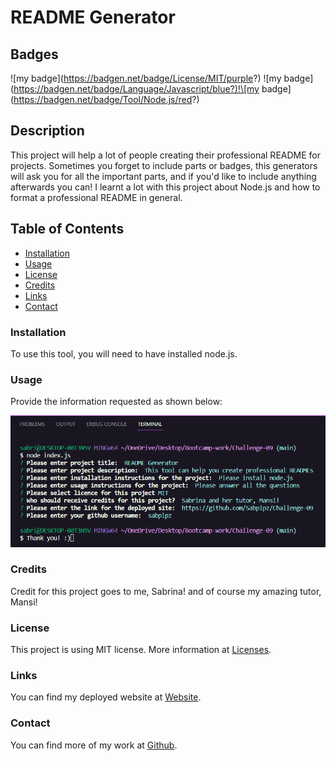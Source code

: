 # README Generator

## Badges

!\[my badge\](https://badgen.net/badge/License/MIT/purple?) !\[my badge\](https://badgen.net/badge/Language/Javascript/blue?)!\[my badge\](https://badgen.net/badge/Tool/Node.js/red?)

## Description

This project will help a lot of people creating their professional README for projects. Sometimes you forget to include parts or badges, this generators will ask you for all the important parts, and if you'd like to include anything afterwards you can! I learnt a lot with this project about Node.js and how to format a professional README in general.

## Table of Contents

  - [Installation](#installation)
  - [Usage](#usage)
  - [License](#license)
  - [Credits](#credits)
  - [Links](#links)
  - [Contact](#contact)

### Installation

To use this tool, you will need to have installed node.js.

### Usage

Provide the information requested as shown below:

![alt text](assets/images/screenshot.png)

### Credits

Credit for this project goes to me, Sabrina! and of course my amazing tutor, Mansi!

### License

This project is using MIT license. More information at [Licenses](https://choosealicense.com/licenses/mit).

### Links

You can find my deployed website at [Website](https://github.com/Sabplpz/Challenge-09/).

### Contact

You can find more of my work at [Github](https://github.com/sabplpz).
